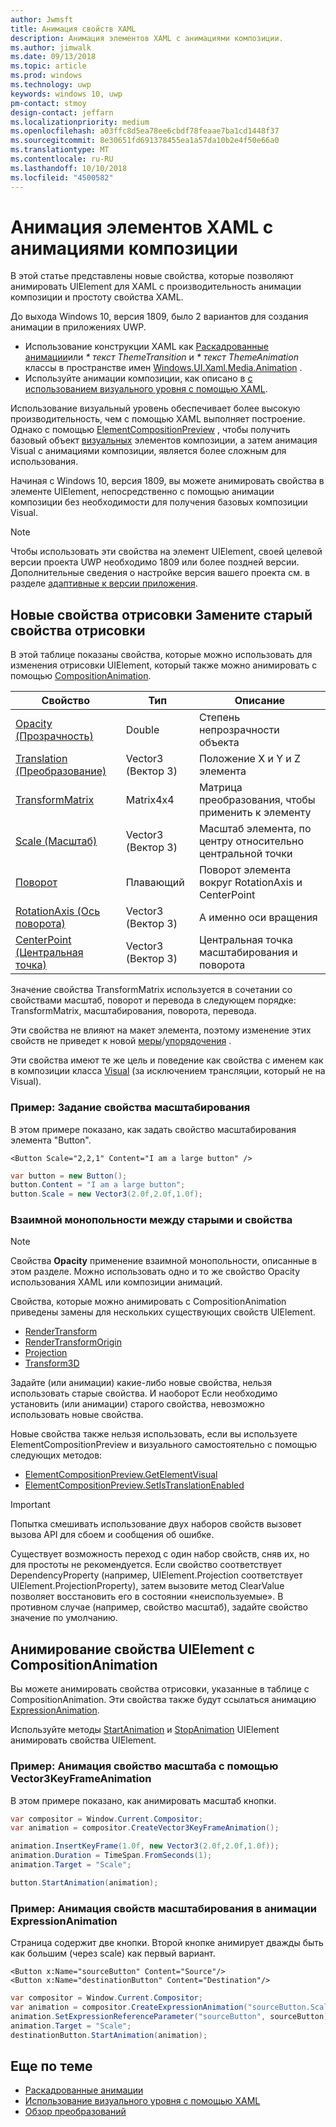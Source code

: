 ```yaml
---
author: Jwmsft
title: Анимация свойств XAML
description: Анимация элементов XAML с анимациями композиции.
ms.author: jimwalk
ms.date: 09/13/2018
ms.topic: article
ms.prod: windows
ms.technology: uwp
keywords: windows 10, uwp
pm-contact: stmoy
design-contact: jeffarn
ms.localizationpriority: medium
ms.openlocfilehash: a03ffc8d5ea78ee6cbdf78feaae7ba1cd1448f37
ms.sourcegitcommit: 8e30651fd691378455ea1a57da10b2e4f50e66a0
ms.translationtype: MT
ms.contentlocale: ru-RU
ms.lasthandoff: 10/10/2018
ms.locfileid: "4500582"
---
```

# <a name="animating-xaml-elements-with-composition-animations"></a>Анимация элементов XAML с анимациями композиции

В этой статье представлены новые свойства, которые позволяют анимировать UIElement для XAML с производительность анимации композиции и простоту свойства XAML.

До выхода Windows 10, версия 1809, было 2 вариантов для создания анимации в приложениях UWP.

- Использование конструкции XAML как [Раскадрованные анимации](storyboarded-animations.md)или _* текст ThemeTransition_ и _* текст ThemeAnimation_ классы в пространстве имен [Windows.UI.Xaml.Media.Animation](/uwp/api/windows.ui.xaml.media.animation) .
- Используйте анимации композиции, как описано в [с использованием визуального уровня с помощью XAML](../../composition/using-the-visual-layer-with-xaml.md).

Использование визуальный уровень обеспечивает более высокую производительность, чем с помощью XAML выполняет построение. Однако с помощью [ElementCompositionPreview](/uwp/api/Windows.UI.Xaml.Hosting.ElementCompositionPreview) , чтобы получить базовый объект [визуальных](/uwp/api/windows.ui.composition.visual) элементов композиции, а затем анимация Visual с анимациями композиции, является более сложным для использования.

Начиная с Windows 10, версия 1809, вы можете анимировать свойства в элементе UIElement, непосредственно с помощью анимации композиции без необходимости для получения базовых композиции Visual.

> [!NOTE]
> Чтобы использовать эти свойства на элемент UIElement, своей целевой версии проекта UWP необходимо 1809 или более поздней версии. Дополнительные сведения о настройке версия вашего проекта см. в разделе [адаптивные к версии приложения](../../debug-test-perf/version-adaptive-apps.md).

## <a name="new-rendering-properties-replace-old-rendering-properties"></a>Новые свойства отрисовки Замените старый свойства отрисовки

В этой таблице показаны свойства, которые можно использовать для изменения отрисовки UIElement, который также можно анимировать с помощью [CompositionAnimation](/uwp/api/windows.ui.composition.compositionanimation).

| Свойство | Тип | Описание |
| -- | -- | -- |
| [Opacity (Прозрачность)](/uwp/api/windows.ui.xaml.uielement.opacity) | Double | Степень непрозрачности объекта |
| [Translation (Преобразование)](/uwp/api/windows.ui.xaml.uielement.translation) | Vector3 (Вектор 3) | Положение X и Y и Z элемента |
| [TransformMatrix](/uwp/api/windows.ui.xaml.uielement.transformmatrix) | Matrix4x4 | Матрица преобразования, чтобы применить к элементу |
| [Scale (Масштаб)](/uwp/api/windows.ui.xaml.uielement.scale) | Vector3 (Вектор 3) | Масштаб элемента, по центру относительно центральной точки |
| [Поворот](/uwp/api/windows.ui.xaml.uielement.rotation) | Плавающий | Поворот элемента вокруг RotationAxis и CenterPoint |
| [RotationAxis (Ось поворота)](/uwp/api/windows.ui.xaml.uielement.rotationaxis) | Vector3 (Вектор 3) | А именно оси вращения |
| [CenterPoint (Центральная точка)](/uwp/api/windows.ui.xaml.uielement.centerpoint) | Vector3 (Вектор 3) | Центральная точка масштабирования и поворота |

Значение свойства TransformMatrix используется в сочетании со свойствами масштаб, поворот и перевода в следующем порядке: TransformMatrix, масштабирования, поворота, перевода.

Эти свойства не влияют на макет элемента, поэтому изменение этих свойств не приведет к новой [меры](/uwp/api/windows.ui.xaml.uielement.measure)/[упорядочения](/uwp/api/windows.ui.xaml.uielement.arrange) .

Эти свойства имеют те же цель и поведение как свойства с именем как в композиции класса [Visual](/uwp/api/windows.ui.composition.visual) (за исключением трансляции, который не на Visual).

### <a name="example-setting-the-scale-property"></a>Пример: Задание свойства масштабирования

В этом примере показано, как задать свойство масштабирования элемента "Button".

```xaml
<Button Scale="2,2,1" Content="I am a large button" />
```

```csharp
var button = new Button();
button.Content = "I am a large button";
button.Scale = new Vector3(2.0f,2.0f,1.0f);
```

### <a name="mutual-exclusivity-between-new-and-old-properties"></a>Взаимной монопольности между старыми и свойства

> [!NOTE]
> Свойства **Opacity** применение взаимной монопольности, описанные в этом разделе. Можно использовать одно и то же свойство Opacity использования XAML или композиции анимаций.

Свойства, которые можно анимировать с CompositionAnimation приведены замены для нескольких существующих свойств UIElement.

- [RenderTransform](/uwp/api/windows.ui.xaml.uielement.rendertransform)
- [RenderTransformOrigin](/uwp/api/windows.ui.xaml.uielement.rendertransformorigin)
- [Projection](/uwp/api/windows.ui.xaml.uielement.projection)
- [Transform3D](/uwp/api/windows.ui.xaml.uielement.transform3d)

Задайте (или анимации) какие-либо новые свойства, нельзя использовать старые свойства. И наоборот Если необходимо установить (или анимации) старого свойства, невозможно использовать новые свойства.

Новые свойства также нельзя использовать, если вы используете ElementCompositionPreview и визуального самостоятельно с помощью следующих методов:

- [ElementCompositionPreview.GetElementVisual](/uwp/api/windows.ui.xaml.hosting.elementcompositionpreview.getelementvisual)
- [ElementCompositionPreview.SetIsTranslationEnabled](/uwp/api/windows.ui.xaml.hosting.elementcompositionpreview.setistranslationenabled)

> [!IMPORTANT]
> Попытка смешивать использование двух наборов свойств вызовет вызова API для сбоем и сообщения об ошибке.

Существует возможность переход с один набор свойств, сняв их, но для простоты не рекомендуется. Если свойство соответствует DependencyProperty (например, UIElement.Projection соответствует UIElement.ProjectionProperty), затем вызовите метод ClearValue позволяет восстановить его в состоянии «неиспользуемые». В противном случае (например, свойство масштаб), задайте свойство значение по умолчанию.

## <a name="animating-uielement-properties-with-compositionanimation"></a>Анимирование свойства UIElement с CompositionAnimation

Вы можете анимировать свойства отрисовки, указанные в таблице с CompositionAnimation. Эти свойства также будут ссылаться анимацию [ExpressionAnimation](/uwp/api/windows.ui.composition.expressionanimation).

Используйте методы [StartAnimation](/uwp/api/windows.ui.xaml.uielement.startanimation) и [StopAnimation](/uwp/api/windows.ui.xaml.uielement.stopanimation) UIElement анимировать свойства UIElement.

### <a name="example-animating-the-scale-property-with-a-vector3keyframeanimation"></a>Пример: Анимация свойство масштаба с помощью Vector3KeyFrameAnimation

В этом примере показано, как анимировать масштаб кнопки.

```csharp
var compositor = Window.Current.Compositor;
var animation = compositor.CreateVector3KeyFrameAnimation();

animation.InsertKeyFrame(1.0f, new Vector3(2.0f,2.0f,1.0f));
animation.Duration = TimeSpan.FromSeconds(1);
animation.Target = "Scale";

button.StartAnimation(animation);
```

### <a name="example-animating-the-scale-property-with-an-expressionanimation"></a>Пример: Анимация свойств масштабирования в анимации ExpressionAnimation

Страница содержит две кнопки. Второй кнопке анимирует дважды быть как большим (через scale) как первый вариант.

```xaml
<Button x:Name="sourceButton" Content="Source"/>
<Button x:Name="destinationButton" Content="Destination"/>
```

```csharp
var compositor = Window.Current.Compositor;
var animation = compositor.CreateExpressionAnimation("sourceButton.Scale*2");
animation.SetExpressionReferenceParameter("sourceButton", sourceButton);
animation.Target = "Scale";
destinationButton.StartAnimation(animation);
```

## <a name="related-topics"></a>Еще по теме

- [Раскадрованные анимации](storyboarded-animations.md)
- [Использование визуального уровня с помощью XAML](../../composition/using-the-visual-layer-with-xaml.md)
- [Обзор преобразований](../layout/transforms.md)